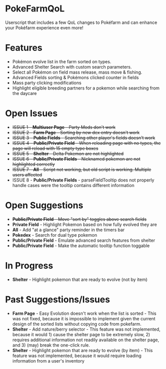 # PokeFarmQoL
Userscript that includes a few QoL changes to Pokéfarm and can enhance your Pokéfarm experience even more!

# Features
- Pokémon evolve list in the farm sorted on types.
- Advanced Shelter Search with custom search parameters.
- Select all Pokémon on field mass release, mass move & fishing.
- Advanced Fields sorting & Pokémons clicked counter in fields
- Mass party clicking modifications
- Highlight eligible breeding partners for a pokemon while searching from the daycare

# Open Issues
- ~~ISSUE 1 - **Multiuser Page** - Party Mods don't work~~
- ~~ISSUE 2 - **Farm Page** - Sorting by new dex entry doesn't work~~
- ~~ISSUE 3 - **Public Fields** - Searching other player's fields doesn't work~~
- ~~ISSUE 4 - **Public/Private Field** - When reloading page with no types, the page will reload with 15 empty type boxes~~
- ~~ISSUE 5 - **Shelter** - Delta Pokemon are not highlighted~~
- ~~ISSUE 6 - **Public/Private Fields** - Nicknamed pokemon are not highlighted correctly~~
- ~~ISSUE 7 - **All** - Script not working, but old script is working. Multiple users affected~~
- ISSUE 8 - **Public/Private Fields** - parseFieldTooltip does not properly handle cases were the tooltip contains different information

# Open Suggestions
- ~~**Public/Private Field** - Move "sort by" toggles above search fields~~
- **Private Field** - Highlight Pokemon based on how fully evolved they are
- **All** - Add "at a glance" party reminder in the timers bar
- **Pokedex** - Search for dual type pokemon
- **Public/Private Field** - Emulate advanced search features from shelter
- **Public/Private Field** - Make the automatic tooltip function toggable

# In Progress
- **Shelter** - Highlight pokemon that are ready to evolve (not by item)

# Past Suggestions/Issues
- **Farm Page** - Easy Evolution doesn't work when the list is sorted - This was not fixed, because it is impossible to implement given the current design of the sorted lists without copying code from pokefarm.
- **Shelter** - Add nature/berry selector - This feature was not implemented, because it would 1) cause the shelter page to be extremely slow, 2) requires additional information not readily available on the shelter page, and 3) (may) break the one-click rule.
- **Shelter** - Highlight pokemon that are ready to evolve (by item) - This feature was not implemented, because it would require loading information from a user's inventory
